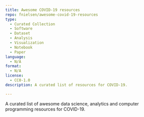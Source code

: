 ```yaml
---
title: Awesome COVID-19 resources
repo: fnielsen/awesome-covid-19-resources
type: 
  - Curated Collection
  - Software
  - Dataset
  - Analysis
  - Visualization
  - Notebook
  - Paper
language:
  - N/A
format:
  - N/A
license:
  - CC0-1.0
description: A curated list of resources for COVID-19.

---
```


A curated list of awesome data science, analytics and computer programming resources for COVID-19.

